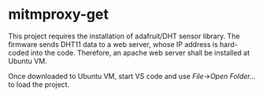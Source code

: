 # mitmproxy-get

This project requires the installation of adafruit/DHT sensor library. The firmware sends DHT11 data to a web server, whose IP address is hard-coded into the code. Therefore, an apache web server shall be installed at Ubuntu VM.

Once downloaded to Ubuntu VM, start VS code and use *File*->*Open Folder...* to load the project.
